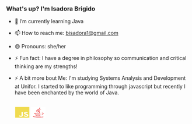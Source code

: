 ### What's up? I'm Isadora Brigido

- 🌱 I’m currently learning Java
- 📫 How to reach me: bisadora1@gmail.com
- 😄 Pronouns: she/her 
- ⚡ Fun fact: I have a degree in philosophy so communication
               and critical thinking are my strengths!
- ⚡ A bit more bout Me: I'm studying Systems Analysis and Development
                      at Unifor. I started to like programming through 
                      javascript but recently I have been enchanted by
                      the world of Java.              
                      
  <div style="display: inline_block"><br>
  <img align="center" alt="Rafa-Js" height="30" width="40" src="https://raw.githubusercontent.com/devicons/devicon/master/icons/javascript/javascript-plain.svg">
  <img align="center" alt="Rafa-Ts" height="30" width="40" src="https://raw.githubusercontent.com/devicons/devicon/master/icons/java/java-plain.svg">
